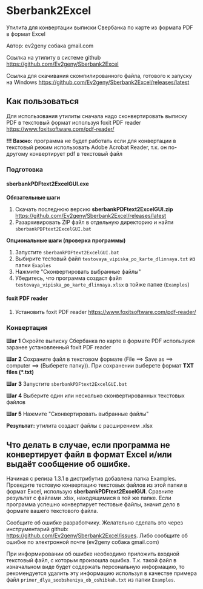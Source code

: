 # Sberbank2Excel

Утилита для конвертации выписки Свербанка по карте из формата PDF в формат Excel

Автор: ev2geny собака gmail.com

Ссылка на утилиту в системе github https://github.com/Ev2geny/Sberbank2Excel

Ссылка для скачивания скомпилированного файла, готового к запуску на Windows https://github.com/Ev2geny/Sberbank2Excel/releases/latest

## Как пользоваться

Для использования утилиты сначала надо сконвертировать выписку PDF в текстовый формат используя foxit PDF reader  https://www.foxitsoftware.com/pdf-reader/

**!!! Важно:** программа не будет работать если для конвертации в текстовый режим использовать Adobe Acrobat Reader, т.к. он по-другому конвертирует pdf  в текстовый файл

### Подготовка
#### sberbankPDFtext2ExcelGUI.exe

**Обязательные шаги**
1. Скачать последнюю версию  **sberbankPDFtext2ExcelGUI.zip** https://github.com/Ev2geny/Sberbank2Excel/releases/latest 
1. Разархивировать ZIP файл в отдельную директорию и найти `sberbankPDFtext2ExcelGUI.bat`

**Опциональные шаги (проверка программы)**
1. Запустите `sberbankPDFtext2ExcelGUI.bat`
1. Выбирите тестовый файл `testovaya_vipiska_po_karte_dlinnaya.txt` из папки `Exaples`
1. Нажмите "Сконвертировать выбранные файлы"
1. Убедитесь, что программа создаст файл `testovaya_vipiska_po_karte_dlinnaya.xlsx` в тойже папке (`Examples`)


#### foxit PDF reader
1. Установить foxit PDF reader  https://www.foxitsoftware.com/pdf-reader/

### Конвертация 

**Шаг 1** Окройте выписку Сбербанка по карте в формате PDF используюя заранее установленный foxit PDF reader

**Шаг 2** Сохраните файл в текстовом формате (File ==> Save as ==> computer ==> (Выберете папку)). При сохранении выберете формат **TXT files (*.txt)**

**Шаг 3** Запустите `sberbankPDFtext2ExcelGUI.bat`

**Шаг 4** Выберите один или несколько сконвертированных текстовых файлов

**Шаг 5** Нажмите "Сконвертировать выбранные файлы"

**Результат:** утилита создаст файлы с расширением .xlsx 

## Что делать в случае, если программа не конвертирует файл в формат Excel и/или выдаёт сообщение об ошибке.

Начиная с релиза 1.3.1 в дистрибутив добавлена папка Examples. Проведите тестовую конвертацию текстовых файлов из этой папки в формат Excel, использую **sberbankPDFtext2ExcelGUI**. Сравните результат с файлами .xlsx, находящимися в той же папке. Если программа успешно конвертирует тестовые файлы, значит дело в формате вашего текстового файла.

Сообщите об ошибке разработчику. Желательно сделать это через инструментарий github: https://github.com/Ev2geny/Sberbank2Excel/issues. Либо сообщите об ошибке по электронной почте (ev2geny собака gmail.com)

При информировании об ошибке необходимо приложить входной текстовый файл, с которым произошла ошибка. Т.к. такой файл в изначальном виде будет содержать персональную информацию, то рекомендуется удалить эту информацию используя в качестве примера файл `primer_dlya_soobsheniya_ob_oshibkah.txt` из папки `Examples`.
